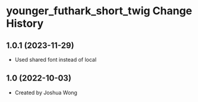 younger_futhark_short_twig Change History
====================

1.0.1 (2023-11-29)
----------------
* Used shared font instead of local

1.0 (2022-10-03)
----------------
* Created by Joshua Wong
